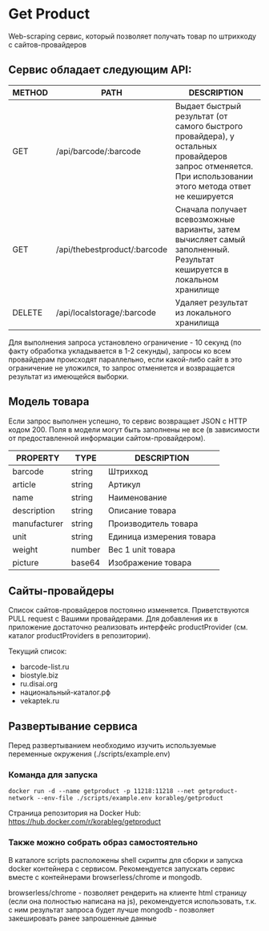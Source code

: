 # Get Product
Web-scraping сервис, который позволяет получать товар по штрихкоду с сайтов-провайдеров

## Сервис обладает следующим API:
|METHOD|PATH|DESCRIPTION|
| ------ | ------ | ------ |
|GET|/api/barcode/:barcode|Выдает быстрый результат (от самого быстрого провайдера), у остальных провайдеров запрос отменяется. При использовании этого метода ответ не кешируется|
|GET|/api/thebestproduct/:barcode|Сначала получает всевозможные варианты, затем вычисляет самый заполненный. Результат кешируется в локальном хранилище|
|DELETE|/api/localstorage/:barcode|Удаляет результат из локального хранилища|

Для выполнения запроса установлено ограничение - 10 секунд (по факту обработка укладывается в 1-2 секунды), запросы ко всем провайдерам происходят параллельно, если какой-либо сайт в это ограничение не уложился, то запрос отменяется и возвращается результат из имеющейся выборки.

## Модель товара
Если запрос выполнен успешно, то сервис возвращает JSON с HTTP кодом 200.
Поля в модели могут быть заполнены не все (в зависимости от предоставленной информации сайтом-провайдером).

|PROPERTY|TYPE|DESCRIPTION|
| ------ | ------ | ------ |
|barcode|string|Штрихкод|
|article|string|Артикул|
|name|string|Наименование|
|description|string|Описание товара|
|manufacturer|string|Производитель товара|
|unit|string|Единица измерения товара|
|weight|number|Вес 1 unit товара|
|picture|base64|Изображение товара|

## Сайты-провайдеры
Список сайтов-провайдеров постоянно изменяется. Приветствуются PULL request с Вашими провайдерами. Для добавления их в приложение достаточно реализовать интерфейс productProvider (см. каталог productProviders в репозитории).

Текущий список:
* barcode-list.ru
* biostyle.biz
* ru.disai.org
* национальный-каталог.рф
* vekaptek.ru

## Развертывание сервиса

Перед развертыванием необходимо изучить используемые переменные окружения (./scripts/example.env)

### Команда для запуска
```shell
docker run -d --name getproduct -p 11218:11218 --net getproduct-network --env-file ./scripts/example.env korableg/getproduct
```

Страница репозитория на Docker Hub: https://hub.docker.com/r/korableg/getproduct

### Также можно собрать образ самостоятельно
В каталоге scripts расположены shell скрипты для сборки и запуска docker контейнера с сервисом.
Рекомендуется запускать сервис вместе с контейнерами browserless/chrome и mongodb.

browserless/chrome - позволяет рендерить на клиенте html страницу (если она полностью написана на js), рекомендуется использовать, т.к. с ним результат запроса будет лучше
mongodb - позволяет закешировать ранее запрошенные данные